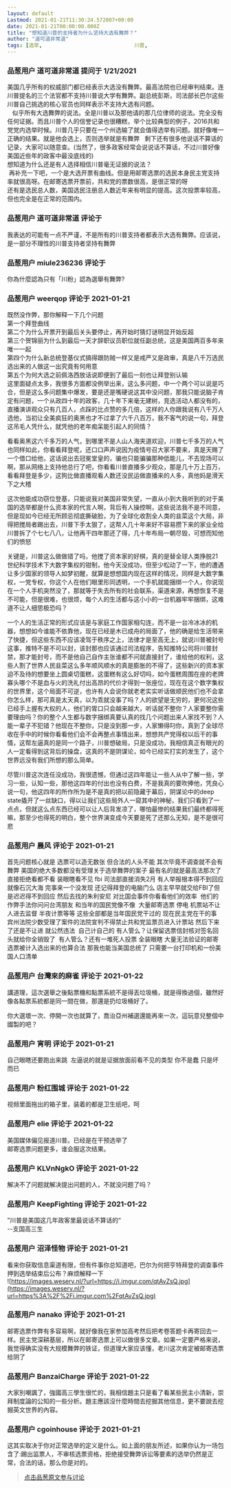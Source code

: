 ```yaml
---
layout: default
Lastmod: 2021-01-21T11:30:24.572807+00:00
date: 2021-01-21T00:00:00.000Z
title: "想知道川普的支持者为什么坚持大选有舞弊？"
author: "道可道非常道"
tags: [选举,								川普,								川粉,								美国大选]
---
```



### 品葱用户 **道可道非常道** 提问于 1/21/2021
    
美国几乎所有的权威部门都已经表示大选没有舞弊。最高法院也已经审判结束。连川普提名的三个法官都不支持川普说大学有舞弊。副总统彭斯，司法部长巴尔这些川普自己挑选的核心官员也同样表示不支持大选有问题。  
   似乎所有大选舞弊的说法。全是川普以及那他请的那几位律师的说法。完全没有任何证据。而且川普个人的信誉记录也很糟糕，举个比较典型的例子，2016共和党党内选举时候。川普几乎只要在一个州选输了就会值得选举有问题。就好像唯一正确的结果。就是他会选上，否则选举就是有舞弊   剩下还有很多他说话不算话的记录，大家可以随意查。(当然了，很多政客经常会说说话不算话，不过川普好像美国近些年的政客中最没底线的)  
想知道为什么还是有人选择相信川普毫无证据的说法？  
 再补充一下吧，一个是大选开票有曲线。但是用邮寄选票的选民本身民主党支持率就很高呀。在邮寄选票开票前，共和党的票数很高，是很正常的呀  
还有是选民总人数，美国选民注册总人数近年来有明显的提高。这次投票率较高，但也完全是在正常的范围内。
    
                

### 品葱用户 **道可道非常道** 评论于 
        
我表达的可能有一点不严谨，不是所有的川普支持者都表示大选有舞弊。应该说，是一部分不理性的川普支持者坚持有舞弊
        
                

### 品葱用户 **miule236236** 评论于 
        
你為什麼認為只有「川粉」認為選舉有舞弊?
        
                

### 品葱用户 **weerqop** 评论于 2021-01-21
        
既然没作弊，那你解释一下几个问题  
第一个拜登曲线  
第二个为什么开票开到最后关头要停止，再开始时猜灯谜明显开始反超  
第三个贺锦丽为什么到最后一天才辞职议员职位就任副总统，这是美国两百多年来唯一一起  
第四个为什么新总统登基仪式搞得跟防贼一样又是戒严又是政审，真是八千万选民选出来的人做这一出究竟有何用意  
第五个为何大选之前佩洛西放话说即便到了最后一刻也让拜登别认输  
这里面疑点太多，我很多方面都没例举出来，这么多问题，中一个两个可以说是巧合，但是这么多问题集中爆发，要是还是嘴硬说这其中没问题，那我只能说脑子肯定有问题，一个从政四十年的政客，几十年下来毫无建树，竞选活动人都没有的，直播演讲观众只有几百人，点踩的比点赞的多几倍，这样的人你跟我说有八千万人选他，当初让全美疯狂的奥黑也才不过拿了六千八百万，我不客气的说一句，拜登这吊毛人凭什么，就凭他的老年痴呆能引起人的同情？  
  
看看奥黑这六千多万的人气，到哪里不是人山人海夹道欢迎，川普七千多万的人气也同样如此，你看看拜登呢，还口口声声说因为疫情号召大家不要来，真是天赐了一个借口给他，这话说出去冠冕堂皇的，骗也只能骗骗那种低能儿，不去现场可以啊，那从网络上支持他总行了吧，你看看川普直播多少观众，那是几十万上百万，看看拜登是多少，这狗比做直播观看人数还没民运做直播来的人多，真他妈是滑天下之大稽  
  
这次他能成功窃位登基，只能说我对美国非常失望，一直从小到大我听到的对于美国的选举都是什么资本家的代言人啊，背后有人操控啊，这些说法我不是不同意，但是现如今已经无所顾忌彻底撕破脸，为了全球化收割全人类的韭菜这个大局，非得把搅局者踢出去，川普下手太狠了，这帮人几十年来好不容易攒下来的家业全给川普拆了个七七八八，让他再干四年那还了得，几十年布局一朝尽毁，可想而知他们的愤怒  
  
关键是，川普这么做做错了吗，他搅了资本家的好棋，真的是替全球人类挣脱21世纪科学技术下大数字集权的钳制，他今天没成功，但至少松动了一下，他的遭遇让多少国家的领导人如梦初醒，就算是想想国内现在这样的情况，同样是大数字集权，一党专权，你这个人在他们眼里形同透明，一个手机就能捆绑一个人，你说现在一个人手机突然没了，那就等于失去所有的社会联系，渠道来源，再想恢复不是不可能，但是很难，也很烦，每个人的生活都与这小小的一台机器牢牢捆绑，这难道不让人细思极恐吗？  
  
一个人的生活正常的形式应该是与家庭工作国家相勾连，而不是一台冷冰冰的机器，想想如今谁能不依靠他，现在已经是木已成舟的局面了，他的确是给生活带来了快捷，但这些东西不应该凌驾于秩序之上，法律才是至高无上，就说川普被封号这事，推特不是不可以封，该封那也应该通过司法程序，告知推特公司将川普封禁，那才能封号，而不是他自己自作主张谁都不问就直接封了，谁给他的权利，这些人割了世界人民韭菜这么多年顺风顺水的真是膨胀的不得了，这些新兴的资本家迫不及待的想要坐上圆桌切蛋糕，这蛋糕有这么好切吗，如今蛋糕周围在座的老牌寡头哪个不是血与火的洗礼付出高昂的代价才得到一张座位，现在在这个数字集权的世界里，这个局面不可逆，也许有人会说你就老老实实听话做顺民他们也不会拿你怎么样，那可真是太天真，以为乖就没事了吗？人的欲望是无穷的，更何况这些已经手上握有大权的人，他们的胃口只会越来越大，听话就不整你？人家要整你需要理由吗？你的整个人生都与数字捆绑真要认真的找几个问题出来人家找不到？人能一辈子不犯错？他现在不整你，只是没到那一步，人家懒得叼你，真到了全球尽收在手中的时候你看看他们会不会再整点事情出来，想想共产党得权以后干的事情，这帮左逼真的是同一个路子，川普想破局，只是没成功，我相信真正有眼光的人一定看得到这背后的操盘，这真的不是阴谋论，如今已经实打实的发生了，这个世界远没有我们所想的那么简单。  
  
尽管川普这次连任没成功，我很遗憾，但通过这四年能让一些人从中了解一些，学习一些，认知一些，那他这四年的付出也没有白费，不是我真的要吹捧他，凭良心说一句，他这四年的所作所为是不是真的把以前隐藏于幕后，阴谋论中的deep state撬开了一丝缺口，得以让我们这些局外人一窥其中的神秘，我们只看到了一点点，但就这么点东西已经可以让人后背发凉了，哪怕最惨的结果我们最终都得死嘛，那至少也得死的明白，整个世界演变成今天要是死了还那么无知，是不是很可悲
        
                

### 品葱用户 **晨风** 评论于 2021-01-21
        
首先问题核心就是 选票可以造无数张 但合法的人头不能 其次毕竟不调查就不会有舞弊 美国的绝大多数都没有受理关于选举舞弊的案子 最有名的就是最高法那次了 直接拒绝看都不看 装眼瞎看不见 fbi 司法部直接消失2月 有人举报根本得不到回应 就像石沉大海 完事来一个没发现 还记得拜登的电脑门么 店主早早就交给FBI了但是迟迟得不到回应 然后去找的朱利安尼 对比国会事件你看看他们的效率  他们的作弊手法你问问台湾朋友 和当年的国民党像不像  大量邮寄选票 停电 机票站不让人进去监督 半夜计票等等 这些全部都是当年国民党干过的 现在民主党在干的事 宾州法院少数受理了案件的法院宣判不得禁止共和党监票员进入计票站 然后下来了还是不让进 就公然违法  自己计自己的 有人管么？让保留选票信封核对签名回头就给你全销毁了  有人管么？还有一堆死人投票 全装眼瞎 大量无法验证的邮寄选票被计入选出来的也算合法 那我也能当美国总统了 只需要一台打印机和一份美国人口清单
        
                

### 品葱用户 **台灣來的麻雀** 评论于 2021-01-22
        
講道理，這次選舉之後點票機和點票系統不是得丟垃圾桶，就是得換過個，雖然好像各點票系統都是同一間在做，那還是扔垃圾桶好了。  
  
你大選壞一次、停開一次也就算了，喬治亞州補選還能再來一次，這玩意兒整個中國製的吧？
        
                

### 品葱用户 **宵明** 评论于 2021-01-21
        
自己眼瞎还要跑出来跳  左逼说的就是证据放面前看不见的类型 你不是蠢 只是坏而已
        
                

### 品葱用户 **粉红围城** 评论于 2021-01-22
        
视频里面拖出的箱子里，装着的都是卫生纸吧，呵
        
                

### 品葱用户 **elie** 评论于 2021-01-22
        
美国媒体偏见报道川普。已经是在干预选举了  
邮寄选票问题更多，谁会服这次结果。
        
                

### 品葱用户 **KLVnNgkO** 评论于 2021-01-22
        
解决不了问题就解决提出问题的人，不就没问题了吗？
        
                

### 品葱用户 **KeepFighting** 评论于 2021-01-22
        
”川普是美国这几年政客里最说话不算话的“  
\--支国高三生
        
                

### 品葱用户 **沼泽怪物** 评论于 2021-01-21
        
看来你获取信息渠道有限，但有件事你总知道吧，巴尔为何把亨特拜登的调查事件押到选举结束后公布？麻烦解释一下  
![https://images.weserv.nl/?url=https://i.imgur.com/qtAvZsQ.jpg](https://images.weserv.nl/?url=https%3A%2F%2Fi.imgur.com%2FqtAvZsQ.jpg)
        
                

### 品葱用户 **nanako** 评论于 2021-01-21
        
邮寄选票作弊有多容易啊，就好像我在家参加高考然后把考卷答题卡再寄回去一样。民主党深耕基层，所以在邮寄选票上可以做很多文章。如果一定要严格来说，我觉得确实没有大规模舞弊的铁证，但道理大家应该懂，老川这次肯定被邮寄选票给阴了
        
                

### 品葱用户 **BanzaiCharge** 评论于 2021-01-22
        
大家別嘲諷了，強國高三學生很忙的，我相信題主只是看了看某些民主小清新，崇拜制度論的公知的一些分析。題主應該沒什麼時間去挖掘其他信息，更不要說去挖掘英文世界的內容。
        
                

### 品葱用户 **cgoinhouse** 评论于 2021-01-21
        
这其实取决于你对正常选举的定义是什么。如上面的朋友所述，如果你认为一场包含了:踢出监票人，不审核选票资格，拒绝接受舞弊诉讼等要素的选举仍然是正常，合法的话，那么你是对的。
        
                





> [点击品葱原文参与讨论](https://pincong.rocks/question/35743)

